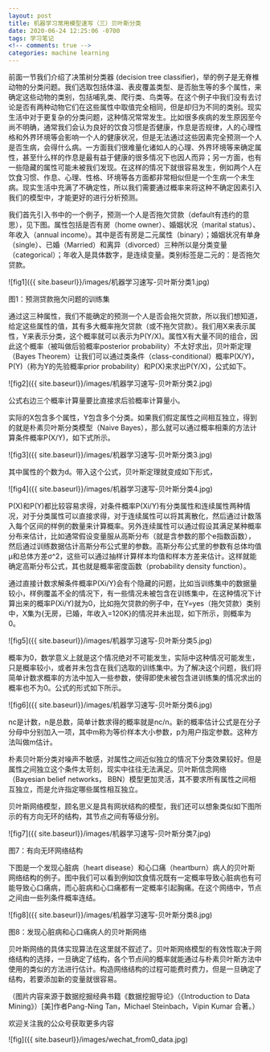 ```yaml
---
layout: post
title: 机器学习常用模型速写（三）贝叶斯分类
date: 2020-06-24 12:25:06 -0700
tags: 学习笔记
<!-- comments: true -->
categories: machine learning
---
```


前面一节我们介绍了决策树分类器 (decision tree classifier)，举的例子是无脊椎动物的分类问题。我们选取包括体温、表皮覆盖类型、是否胎生等的多个属性，来确定这些动物的类别，包括哺乳类、爬行类、鸟类等。在这个例子中我们没有去讨论是否有两种动物它们在这些属性中取值完全相同，但是却归为不同的类别。现实生活中对于更复杂的分类问题，这种情况常常发生。比如很多疾病的发生原因至今尚不明确，通常我们会认为良好的饮食习惯是否健康，作息是否规律，人的心理性格和外界环境等会影响一个人的健康状况，但是无法通过这些因素完全预测一个人是否生病，会得什么病。一方面我们很难量化诸如人的心理、外界环境等来确定属性，甚至什么样的作息是最有益于健康的很多情况下也因人而异；另一方面，也有一些隐藏的属性可能未被我们发现。在这样的情况下就很容易发生，例如两个人在饮食习惯、作息、心理、性格、环境等各方面都非常相似但是一个生病一个未生病。现实生活中充满了不确定性，所以我们需要通过概率来将这种不确定因素引入我们的模型中，才能更好的进行分析预测。

我们首先引入书中的一个例子，预测一个人是否拖欠贷款（default有违约的意思），见下图。属性包括是否有房（home owner）、婚姻状况（marital status）、年收入（annual income）。其中是否有房是二元属性（binary）；婚姻状况有单身（single）、已婚（Married）和离异（divorced）三种所以是分类变量（categorical）；年收入是具体数字，是连续变量。类别标签是二元的：是否拖欠贷款。

![fig1]({{ site.baseurl}}/images/机器学习速写-贝叶斯分类1.jpg)

图1：预测贷款拖欠问题的训练集

通过这三种属性，我们不能确定的预测一个人是否会拖欠贷款，所以我们想知道，给定这些属性的值，其有多大概率拖欠贷款（或不拖欠贷款）。我们用X来表示属性，Y来表示分类，这个概率就可以表示为P(Y/X)。属性X有大量不同的组合，因此这个概率（被叫做后验概率posterior probability）不太好求出，贝叶斯定理（Bayes Theorem）让我们可以通过类条件（class-conditional）概率P(X/Y)，P(Y)（称为Y的先验概率prior probability）和P(X)来求出P(Y/X)，公式如下。

![fig2]({{ site.baseurl}}/images/机器学习速写-贝叶斯分类2.jpg)

公式右边三个概率计算量要比直接求后验概率计算量小。

实际的X包含多个属性，Y包含多个分类。如果我们假定属性之间相互独立，得到的就是朴素贝叶斯分类模型（Naive Bayes），那么就可以通过概率相乘的方法计算条件概率P(X/Y)，如下式所示。

![fig3]({{ site.baseurl}}/images/机器学习速写-贝叶斯分类3.jpg)

其中属性的个数为d。带入这个公式，贝叶斯定理就变成如下形式，

![fig4]({{ site.baseurl}}/images/机器学习速写-贝叶斯分类4.jpg)

P(X)和P(Y)都比较容易求得，对条件概率P(Xi/Y)有分类属性和连续属性两种情况，对于分类属性可以直接求得，对于连续属性可以将其离散化，然后通过计数落入每个区间的样例的数量来计算概率。另外连续属性可以通过假设其满足某种概率分布来估计，比如通常假设变量服从高斯分布（就是含参数的那个e指数函数），然后通过训练数据估计高斯分布公式里的参数。高斯分布公式里的参数有总体均值μ和总体方差σ^2，这些可以通过抽样计算样本均值和样本方差来估计。这样就能确定高斯分布公式，其也就是概率密度函数（probability density function）。

通过直接计数求解条件概率P(Xi/Y)会有个隐藏的问题，比如当训练集中的数据量较小，样例覆盖不全的情况下，有一些情况未被包含在训练集中，在这种情况下计算出来的概率P(Xi/Y)就为0，比如拖欠贷款的例子中，在Y=yes（拖欠贷款）类别中，X集为{无房，已婚，年收入=120K}的情况并未出现，如下所示，则概率为0。

![fig5]({{ site.baseurl}}/images/机器学习速写-贝叶斯分类5.jpg)

概率为0，数学意义上就是这个情况绝对不可能发生，实际中这种情况可能发生，只是概率较小，或者并未包含在我们选取的训练集中。为了解决这个问题，我们将简单计数求概率的方法中加入一些参数，使得即使未被包含进训练集的情况求出的概率也不为0。公式的形式如下所示。

![fig6]({{ site.baseurl}}/images/机器学习速写-贝叶斯分类6.jpg)

nc是计数，n是总数，简单计数求得的概率就是nc/n。新的概率估计公式是在分子分母中分别加入一项，其中m称为等价样本大小参数，p为用户指定参数。这种方法叫做m估计。

朴素贝叶斯分类对噪声不敏感，对属性之间近似独立的情况下分类效果较好。但是属性之间独立这个条件太苛刻，现实中往往无法满足。贝叶斯信念网络（Bayesian belief networks， BBN）模型更加灵活，其不要求所有属性之间相互独立，而是允许指定哪些属性相互独立。

贝叶斯网络模型，顾名思义是具有网状结构的模型，我们还可以想象类似如下图所示的有方向无环的结构，其节点之间有等级分别。

![fig7]({{ site.baseurl}}/images/机器学习速写-贝叶斯分类7.jpg)

图7：有向无环网络结构

下图是一个发现心脏病（heart disease）和心口痛（heartburn）病人的贝叶斯网络结构的例子。图中我们可以看到例如饮食情况既有一定概率导致心脏病也有可能导致心口痛病，而心脏病和心口痛都有一定概率引起胸痛。在这个网络中，节点之间由一些列条件概率连结。

![fig8]({{ site.baseurl}}/images/机器学习速写-贝叶斯分类8.jpg)

图8：发现心脏病和心口痛病人的贝叶斯网络

贝叶斯网络的具体实现算法在这里就不叙述了。贝叶斯网络模型的有效性取决于网络结构的选择，一旦确定了结构，各个节点间的概率就能通过与朴素贝叶斯方法中使用的类似的方法进行估计。构造网络结构的过程可能费时费力，但是一旦确定了结构，若要添加新的变量就很容易。

（图片内容来源于数据挖掘经典书籍《数据挖掘导论》（《Introduction to Data Mining》）[美]作者Pang-Ning Tan，Michael Steinbach，Vipin Kumar 合著。）

欢迎关注我的公众号获取更多内容

![fig]({{ site.baseurl}}/images/wechat_from0_data.jpg)